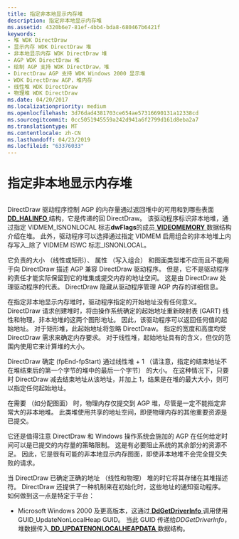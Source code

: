 ```yaml
---
title: 指定非本地显示内存堆
description: 指定非本地显示内存堆
ms.assetid: 4320b6e7-81ef-4bb4-bda8-680467b6421f
keywords:
- 堆 WDK DirectDraw
- 显示内存 WDK DirectDraw 堆
- 非本地显示内存 WDK DirectDraw 堆
- AGP WDK DirectDraw 堆
- 绘制 AGP 支持 WDK DirectDraw，堆
- DirectDraw AGP 支持 WDK Windows 2000 显示堆
- WDK DirectDraw AGP，堆内存
- 线性堆 WDK DirectDraw
- 物理堆 WDK DirectDraw
ms.date: 04/20/2017
ms.localizationpriority: medium
ms.openlocfilehash: 3d76dad4381703ce654ae57316690131a12338cd
ms.sourcegitcommit: 0cc5051945559a242d941a6f2799d161d8eba2a7
ms.translationtype: MT
ms.contentlocale: zh-CN
ms.lasthandoff: 04/23/2019
ms.locfileid: "63376033"
---
```

# <a name="specifying-nonlocal-display-memory-heaps"></a>指定非本地显示内存堆


## <span id="ddk_specifying_nonlocal_display_memory_heaps_gg"></span><span id="DDK_SPECIFYING_NONLOCAL_DISPLAY_MEMORY_HEAPS_GG"></span>


DirectDraw 驱动程序控制 AGP 的内存量通过返回堆中的可用和到哪些表面[ **DD\_HALINFO** ](https://msdn.microsoft.com/library/windows/hardware/ff551627)结构，它是传递的回 DirectDraw。 该驱动程序标识非本地堆，通过指定 VIDMEM\_ISNONLOCAL 标志**dwFlags**的成员[ **VIDEOMEMORY** ](https://msdn.microsoft.com/library/windows/hardware/ff570171)数据结构介绍在堆。 此外，驱动程序可以选择通过指定 VIDMEM 启用组合的非本地堆上内存写入\_除了 VIDMEM ISWC 标志\_ISNONLOCAL。

它负责的大小 （线性或矩形）、 属性 （写入组合） 和图面类型堆不应而且不能用于向 DirectDraw 描述 AGP 兼容 DirectDraw 驱动程序。 但是，它不是驱动程序的责任才能实际保留到它的堆集或提交内存的地址空间。 这是由 DirectDraw 处理驱动程序的代表。 DirectDraw 隐藏从驱动程序管理 AGP 内存的详细信息。

在指定非本地显示内存堆时，驱动程序指定的开始地址没有任何意义。 DirectDraw 请求创建堆时，将由操作系统确定的起始地址重新映射表 (GART) 线性和物理，非本地堆的这两个图形地址。 因此，该驱动程序可以返回任何值的起始地址。 对于矩形堆，此起始地址将忽略 DirectDraw。 指定的宽度和高度均受 DirectDraw 需求来确定内存要求。 对于线性堆，起始地址具有的含义，但仅的范围内使用它来计算堆的大小。

DirectDraw 确定 (fpEnd-fpStart) 通过线性堆 + 1 （请注意，指定的结束地址不在堆结束后的第一个字节的堆中的最后一个字节） 的大小。 在这种情况下，只要时 DirectDraw 减去结束地址从该地址，并加上 1，结果是在堆的最大大小，则可以指定任何起始地址。

在需要 （如分配图面） 时，物理内存仅提交到 AGP 堆，尽管是一定不能指定非常大的非本地堆。 此类堆使用共享的地址空间，即便物理内存的其他重要资源是已提交。

它还是值得注意 DirectDraw 和 Windows 操作系统会施加的 AGP 在任何给定时间可以是已提交的内存量的策略限制。 这是有必要阻止系统的其余部分的资源不足。 因此，它是很有可能的非本地显示内存图面，即使非本地堆不会完全提交失败的请求。

当 DirectDraw 已确定正确的地址 （线性和物理） 堆的时它将其存储在其堆描述符。 DirectDraw 还提供了一种机制来在初始化时，这些地址的通知驱动程序。 如何做到这一点是特定于平台：

-   Microsoft Windows 2000 及更高版本，这通过[ **DdGetDriverInfo** ](https://msdn.microsoft.com/library/windows/hardware/ff549404)调用使用 GUID\_UpdateNonLocalHeap GUID。 当此 GUID 传递给*DDGetDriverInfo*，堆数据传入[ **DD\_UPDATENONLOCALHEAPDATA** ](https://msdn.microsoft.com/library/windows/hardware/ff551748)数据结构。

 

 





